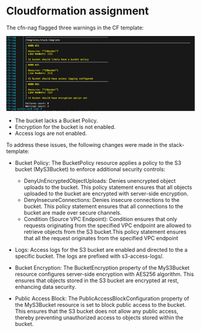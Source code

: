 # Cloudformation assignment

The cfn-nag flagged three warnings in the CF template:

![cfn-nag](Images/cfn-nag-warnings.png) 

- The bucket lacks a Bucket Policy.
- Encryption for the bucket is not enabled.
- Access logs are not enabled.


To address these issues, the following changes were made in the stack-template:

- Bucket Policy:
  The BucketPolicy resource applies a policy to the S3 bucket (MyS3Bucket) to enforce additional security controls:
  - DenyUnEncryptedObjectUploads: 
    Denies unencrypted object uploads to the bucket. This policy statement ensures that all objects uploaded to the bucket are encrypted with server-side encryption.
  - DenyInsecureConnections: 
    Denies insecure connections to the bucket. This policy statement ensures that all connections to the bucket are made over secure channels.
  - Condition (Source VPC Endpoint):
    Condition ensures that only requests originating from the specified VPC endpoint are allowed to retrieve objects from the S3 bucket.This policy statement ensures that all the request originates from the specified VPC endpoint
    
- Logs:
  Access logs for the S3 bucket are enabled and directed to the a specific bucket. The logs are prefixed with s3-access-logs/.

- Bucket Encryption:
  The BucketEncryption property of the MyS3Bucket resource configures server-side encryption with AES256 algorithm. This ensures that objects stored in the S3 bucket are encrypted at rest, enhancing data security.

- Public Access Block:
  The PublicAccessBlockConfiguration property of the MyS3Bucket resource is set to block public access to the bucket. This ensures that the S3 bucket does not allow any public access, thereby preventing unauthorized access to objects stored within the bucket.


